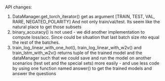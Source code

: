 API changes:

1. DataManager.get_torch_iterator() get as argument [TRAIN, TEST, VAL, RARE, NEGATED_POLARITY] And not only train/val/test. Its seem like the natural place to get those subsets
2. binary_accuracy() is not used - we did another implementation to compute loss/acc. Since could be situation that last batch size nto equal the rest of the batches.
3. train_log_linear_with_one_hot(), train_log_linear_with_w2v() and train_lstm_with_w2v() returns tuple of the trained model and the dataManager such that we could save and run the model on another scenarios (test set and the special sets) more easily - and use less code by using one function named answer() to get the trained models and answer the questions






